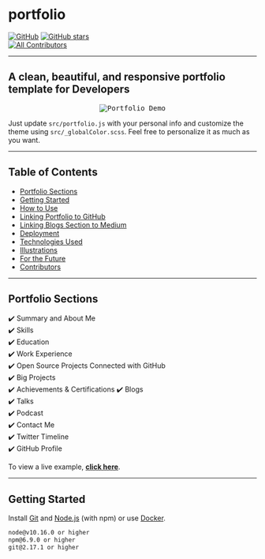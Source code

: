 # portfolio

[![GitHub](https://img.shields.io/github/license/joburtab/MyPortfolio0.0.1?color=blue)](https://github.com/joburtab/MyPortfolio0.0.1/blob/main/LICENSE)
[![GitHub stars](https://img.shields.io/github/stars/joburtab/MyPortfolio0.0.1)](https://github.com/joburtab/MyPortfolio0.0.1/stargazers)  
[![All Contributors](https://img.shields.io/badge/all_contributors-1-orange.svg?style=flat-square)](#contributors)

---

## A clean, beautiful, and responsive portfolio template for Developers

<p align="center">
  <kbd>
    <img src="https://user-images.githubusercontent.com/53429438/106779355-e9cd9e80-666c-11eb-9417-8a4b54441bc6.gif" alt="Portfolio Demo"/>
  </kbd>
</p>

Just update `src/portfolio.js` with your personal info and customize the theme using `src/_globalColor.scss`. Feel free to personalize it as much as you want.  

---

## Table of Contents

- [Portfolio Sections](#portfolio-sections)
- [Getting Started](#getting-started)
- [How to Use](#how-to-use)
- [Linking Portfolio to GitHub](#linking-portfolio-to-github)
- [Linking Blogs Section to Medium](#linking-blogs-section-to-medium)
- [Deployment](#deployment)
- [Technologies Used](#technologies-used)
- [Illustrations](#illustrations)
- [For the Future](#for-the-future)
- [Contributors](#contributors)

---

## Portfolio Sections

✔️ Summary and About Me  
✔️ Skills  
✔️ Education  
✔️ Work Experience  
✔️ Open Source Projects Connected with GitHub  
✔️ Big Projects  
✔️ Achievements & Certifications 
✔️ Blogs  
✔️ Talks  
✔️ Podcast  
✔️ Contact Me  
✔️ Twitter Timeline  
✔️ GitHub Profile  

To view a live example, **[click here](https://developerfolio.js.org/)**.

---

## Getting Started

Install [Git](https://git-scm.com) and [Node.js](https://nodejs.org/en/download/) (with npm) or use [Docker](https://www.docker.com/products/docker-desktop).

```bash
node@v10.16.0 or higher
npm@6.9.0 or higher
git@2.17.1 or higher
